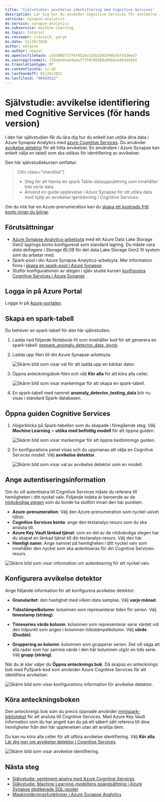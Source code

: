```yaml
---
title: 'Självstudie: avvikelse identifiering med Cognitive Services'
description: Lär dig hur du använder Cognitive Services för avvikelse identifiering i Azure Synapse Analytics.
services: synapse-analytics
ms.service: synapse-analytics
ms.subservice: machine-learning
ms.topic: tutorial
ms.reviewer: jrasnick, garye
ms.date: 11/20/2020
author: nelgson
ms.author: negust
ms.openlocfilehash: c54300bf37f6f4526c525b1502d902e5f4336ed7
ms.sourcegitcommit: f28ebb95ae9aaaff3f87d8388a09b41e0b3445b5
ms.translationtype: MT
ms.contentlocale: sv-SE
ms.lasthandoff: 03/29/2021
ms.locfileid: "98943512"
---
```

# <a name="tutorial-anomaly-detection-with-cognitive-services-preview"></a>Självstudie: avvikelse identifiering med Cognitive Services (för hands version)

I den här självstudien får du lära dig hur du enkelt kan utöka dina data i Azure Synapse Analytics med [azure Cognitive Services](../../cognitive-services/index.yml). Du använder [avvikelse detektor](../../cognitive-services/anomaly-detector/index.yml) för att hitta avvikelser. En användare i Azure Synapse kan enkelt välja en tabell som ska utökas för identifiering av avvikelser.

Den här självstudiekursen omfattar:

> [!div class="checklist"]
> - Steg för att hämta en spark Table-datauppsättning som innehåller tids serie data.
> - Använd en guide upplevelse i Azure Synapse för att utöka data med hjälp av avvikelse igenkänning i Cognitive Services.

Om du inte har en Azure-prenumeration kan du [skapa ett kostnads fritt konto innan du börjar](https://azure.microsoft.com/free/).

## <a name="prerequisites"></a>Förutsättningar

- [Azure Synapse Analytics-arbetsyta](../get-started-create-workspace.md) med ett Azure Data Lake Storage Gen2 lagrings konto konfigurerat som standard lagring. Du måste vara *data deltagare i Storage BLOB* för det data Lake Storage Gen2 fil system som du arbetar med.
- Spark-pool i din Azure Synapse Analytics-arbetsyta. Mer information finns i [skapa en spark-pool i Azure Synapse](../quickstart-create-sql-pool-studio.md).
- Slutför konfigurationen av stegen i själv studie kursen [konfigurera Cognitive Services i Azure Synapse](tutorial-configure-cognitive-services-synapse.md) .

## <a name="sign-in-to-the-azure-portal"></a>Logga in på Azure Portal

Logga in på [Azure-portalen](https://portal.azure.com/).

## <a name="create-a-spark-table"></a>Skapa en spark-tabell

Du behöver en spark-tabell för den här självstudien.

1. Ladda ned följande Notebook-fil som innehåller kod för att generera en spark-tabell: [prepare_anomaly_detector_data. ipynb](https://go.microsoft.com/fwlink/?linkid=2149577).

1. Ladda upp filen till din Azure Synapse-arbetsyta.

   ![Skärm bild som visar val för att ladda upp en bärbar dator.](media/tutorial-cognitive-services/tutorial-cognitive-services-anomaly-00a.png)

1. Öppna anteckningsbok-filen och välj **Kör alla** för att köra alla celler.

   ![Skärm bild som visar markeringar för att skapa en spark-tabell.](media/tutorial-cognitive-services/tutorial-cognitive-services-anomaly-00b.png)

1. En spark-tabell med namnet **anomaly_detector_testing_data** bör nu visas i standard Spark-databasen.

## <a name="open-the-cognitive-services-wizard"></a>Öppna guiden Cognitive Services

1. Högerklicka på Spark-tabellen som du skapade i föregående steg. Välj **Machine Learning**  >  **utöka med befintlig modell** för att öppna guiden.

   ![Skärm bild som visar markeringar för att öppna bedömnings guiden.](media/tutorial-cognitive-services/tutorial-cognitive-services-anomaly-00g.png)

2. En konfigurations panel visas och du uppmanas att välja en Cognitive Services modell. Välj **avvikelse detektor**.

   ![Skärm bild som visar val av avvikelse detektor som en modell.](media/tutorial-cognitive-services/tutorial-cognitive-services-anomaly-00c.png)

## <a name="provide-authentication-details"></a>Ange autentiseringsinformation

Om du vill autentisera till Cognitive Services måste du referera till hemligheten i ditt nyckel valv. Följande indata är beroende av de [nödvändiga stegen](tutorial-configure-cognitive-services-synapse.md) som du borde ha slutfört innan den här punkten.

- **Azure-prenumeration**: Välj den Azure-prenumeration som nyckel valvet tillhör.
- **Cognitive Services konto**: ange den textanalys resurs som du ska ansluta till.
- **Azure Key Vault länkad tjänst**: som en del av de nödvändiga stegen har du skapat en länkad tjänst till din textanalys-resurs. Välj den här.
- **Hemligt namn**: Ange namnet på hemligheten i ditt nyckel valv som innehåller den nyckel som ska autentiseras för din Cognitive Services-resurs.

![Skärm bild som visar information om autentisering för ett nyckel valv.](media/tutorial-cognitive-services/tutorial-cognitive-services-anomaly-00d.png)

## <a name="configure-anomaly-detector"></a>Konfigurera avvikelse detektor

Ange följande information för att konfigurera avvikelse detektor:

- **Granularitet**: den hastighet med vilken data samplas. Välj **varje månad**. 

- **Tidsstämpelkolumn**: kolumnen som representerar tiden för serien. Välj **timestamp (sträng)**.

- **Timeseries värde kolumn**: kolumnen som representerar serie värdet vid den tidpunkt som anges i kolumnen tidsstämpelkolumn. Välj **värde (Double)**.

- **Gruppering av kolumn**: kolumnen som grupperar serien. Det vill säga att alla rader som har samma värde i den här kolumnen utgör en tids serie. Välj **grupp (sträng)**.

När du är klar väljer du **Öppna antecknings bok**. Då skapas en antecknings bok med PySpark-kod som använder Azure Cognitive Services för att identifiera avvikelser.

![Skärm bild som visar konfigurations information för avvikelse detektor.](media/tutorial-cognitive-services/tutorial-cognitive-services-anomaly-00e.png)

## <a name="run-the-notebook"></a>Köra anteckningsboken

Den antecknings bok som du precis öppnade använder [mmlspark-biblioteket](https://github.com/Azure/mmlspark) för att ansluta till Cognitive Services. Med Azure Key Vault information som du har angett kan du på ett säkert sätt referera till dina hemligheter från den här upplevelsen utan att avslöja dem.

Du kan nu köra alla celler för att utföra avvikelse identifiering. Välj **Kör alla**. [Lär dig mer om avvikelse detektor i Cognitive Services](../../cognitive-services/anomaly-detector/index.yml).

![Skärm bild som visar avvikelse identifiering.](media/tutorial-cognitive-services/tutorial-cognitive-services-anomaly-00f.png)

## <a name="next-steps"></a>Nästa steg

- [Självstudie: sentiment-analys med Azure Cognitive Services](tutorial-cognitive-services-sentiment.md)
- [Självstudie: Machine Learning-modellens poängsättning i Azure Synapse dedikerade SQL-pooler](tutorial-sql-pool-model-scoring-wizard.md)
- [Maskininlärningsfunktioner i Azure Synapse Analytics](what-is-machine-learning.md)

